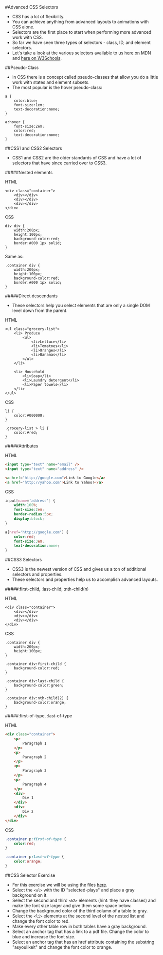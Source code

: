 #Advanced CSS Selectors
- CSS has a lot of flexibility.
- You can achieve anything from advanced layouts to animations with CSS alone.
- Selectors are the first place to start when performing more advanced work with CSS.
- So far we have seen three types of selectors - class, ID, and element selectors.
- Let's take a look at the various selectors available to us [here on MDN](https://developer.mozilla.org/en-US/docs/Web/Guide/CSS/Getting_started/Selectors) and [here on W3Schools](http://www.w3schools.com/cssref/css_selectors.asp).

##Pseudo-Class
- In CSS there is a concept called pseudo-classes that allow you do a little work with states and element subsets.
- The most popular is the hover pseudo-class:

```
a {
	color:blue;
	font-size:1em;
	text-decoration:none;
}

a:hover {
	font-size:2em;
	color:red;
	text-decoration:none;
}
```

##CSS1 and CSS2 Selectors
- CSS1 and CSS2 are the older standards of CSS and have a lot of selectors that have since carried over to CSS3.

#####Nested elements

HTML

```
<div class="container">
	<div></div>
	<div></div>
	<div></div>
</div>
```

CSS

```
div div {
	width:200px;
	height:100px;
	background-color:red;
	border:#000 1px solid;
}
```

Same as:

```
.container div {
	width:200px;
	height:100px;
	background-color:red;
	border:#000 1px solid;
}
```

#####Direct descendants
- These selectors help you select elements that are only a single DOM level down from the parent.

HTML

```
<ul class="grocery-list">
	<li> Produce
		<ul>
			<li>Lettuce</li>
			<li>Tomatoes</li>
			<li>Oranges</li>
			<li>Bananas</li>
		</ul>
	</li>
	
	<li> Household
		<li>Soap</li>
		<li>Laundry detergent</li>
		<li>Paper towels</li>
	</li>
</ul>
```

CSS

```
li {
	color:#000000;
}

.grocery-list > li {
	color:#red;
}
```

#####Attributes

HTML

```html
<input type="text" name="email" />
<input type="text" name="address" />

<a href="http://google.com">Link to Google</a>
<a href="http://yahoo.com">Link to Yahoo!</a>
```

CSS

```css
input[name='address'] {
	width:100%;
	font-size:2em;
	border-radius:5px;
	display:block;
}

a[href='http://google.com'] {
	color:red;
	font-size:3em;
	text-decoration:none;
}
```

##CSS3 Selectors
- CSS3 is the newest version of CSS and gives us a ton of additional selectors and properties.
- These selectors and properties help us to accomplish advanced layouts.

#####:first-child, :last-child, :nth-child(n)

HTML

```
<div class="container">
	<div></div>
	<div></div>
	<div></div>
</div>
```

CSS

```
.container div {
	width:200px;
	height:100px;
}

.container div:first-child {
	background-color:red;
}

.container div:last-child {
	background-color:green;
}

.container div:nth-child(2) {
	background-color:orange;
}
```

#####:first-of-type, :last-of-type

HTML

```html
<div class="container">
	<p>
		Paragraph 1
	</p>
	<p>
		Paragraph 2
	</p>
	<p>
		Paragraph 3
	</p>
	<p>
		Paragraph 4
	</p>
	<div>
		Div 1
	</div>
	<div>
		Div 2
	</div>
</div>
```

CSS

```css
.container p:first-of-type {
	color:red;
}

.container p:last-of-type {
	color:orange;
}
```

##CSS Selector Exercise
- For this exercise we will be using the files [here](shakespeares_plays/).
- Select the `<ul>` with the ID "selected-plays" and place a gray background on it.
- Select the second and third `<h2>` elements (hint: they have classes) and make the font size larger and give them some space below.
- Change the background color of the third column of a table to gray.
- Select the `<li>` elements at the second level of the nested list and change the font color to red.
- Make every other table row in both tables have a gray background.
- Select an anchor tag that has a link to a pdf file. Change the color to blue and increase the font size.
- Select an anchor tag that has an href attribute containing the substring "asyoulikeit" and change the font color to orange.